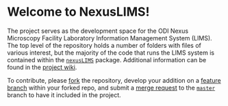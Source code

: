 # Welcome to NexusLIMS!

The project serves as the development space for the ODI Nexus Microscopy Facility
Laboratory Information Management System (LIMS). The top level of the repository
holds a number of folders with files of various interest, but the majority of the
code that runs the LIMS system is contained within the [`nexusLIMS`](mdcs/nexusLIMS)
package. Additional information can be found in the
[project wiki](https://***REMOVED******REMOVED***/NexusMicroscopyLIMS/wikis/home).

To contribute, please [fork](https://***REMOVED******REMOVED***/NexusMicroscopyLIMS/forks/new)
the repository, develop your addition on a
[feature branch](https://www.atlassian.com/git/tutorials/comparing-workflows/feature-branch-workflow)
within your forked repo,
and submit a [merge request](https://***REMOVED******REMOVED***/NexusMicroscopyLIMS/merge_requests)
to the [`master`](https://***REMOVED******REMOVED***/NexusMicroscopyLIMS/tree/master)
branch to have it included in the project.